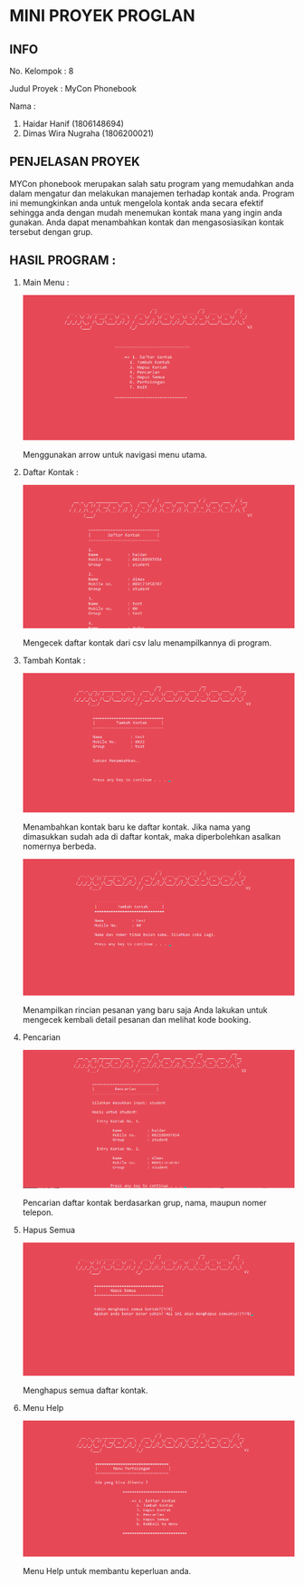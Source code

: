 # MINI PROYEK PROGLAN
## INFO
No. Kelompok : 8

Judul Proyek : MyCon Phonebook

Nama :
1. Haidar Hanif (1806148694)
2. Dimas Wira Nugraha (1806200021)

## PENJELASAN PROYEK
MYCon phonebook merupakan salah satu program yang memudahkan anda dalam mengatur dan melakukan manajemen terhadap kontak anda. Program ini memungkinkan anda untuk mengelola kontak anda secara efektif sehingga anda dengan mudah menemukan kontak mana yang ingin anda gunakan. Anda dapat menambahkan kontak dan mengasosiasikan kontak tersebut dengan grup.

## HASIL PROGRAM :

1. Main Menu :

   ![Main Menu](https://github.com/whyfoo/Kelompok8-MyConPhonebook/blob/master/Screenshot%20(1).png)

   Menggunakan arrow untuk navigasi menu utama.

2. Daftar Kontak :

   ![Daftar Kontak](https://github.com/whyfoo/Kelompok8-MyConPhonebook/blob/master/Screenshot%20(2).png)

   Mengecek daftar kontak dari csv lalu menampilkannya di program.

3. Tambah Kontak :

   ![Tambah Kontak](https://github.com/whyfoo/Kelompok8-MyConPhonebook/blob/master/Screenshot%20(3).png)

   Menambahkan kontak baru ke daftar kontak.
  Jika nama yang dimasukkan sudah ada di daftar kontak, maka diperbolehkan asalkan nomernya berbeda.

   ![Berbeda](https://github.com/whyfoo/Kelompok8-MyConPhonebook/blob/master/Screenshot%20(4).png)

   Menampilkan rincian pesanan yang baru saja Anda lakukan untuk mengecek kembali detail pesanan dan melihat kode booking.

4. Pencarian

   ![Pencarian](https://github.com/whyfoo/Kelompok8-MyConPhonebook/blob/master/Screenshot%20(5).png)

   Pencarian daftar kontak berdasarkan grup, nama, maupun nomer telepon.

5. Hapus Semua

   ![Hapus Semua](https://github.com/whyfoo/Kelompok8-MyConPhonebook/blob/master/Screenshot%20(6).png)

   Menghapus semua daftar kontak.
   
6. Menu Help

   ![Pertolongan](https://github.com/whyfoo/Kelompok8-MyConPhonebook/blob/master/Screenshot%20(7).png)

   Menu Help untuk membantu keperluan anda.
  
